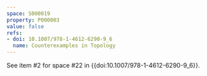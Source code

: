 ```yaml
---
space: S000019
property: P000003
value: false
refs:
- doi: 10.1007/978-1-4612-6290-9_6
  name: Counterexamples in Topology
---
```


See item #2 for space #22 in {{doi:10.1007/978-1-4612-6290-9_6}}.
